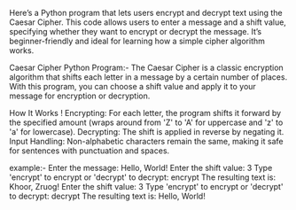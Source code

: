 Here’s a Python program that lets users encrypt and decrypt text using the Caesar Cipher. This code allows users to enter a message and a shift value, specifying whether they want to encrypt or decrypt the message. It’s beginner-friendly and ideal for learning how a simple cipher algorithm works.

Caesar Cipher Python Program:-
The Caesar Cipher is a classic encryption algorithm that shifts each letter in a message by a certain number of places. With this program, you can choose a shift value and apply it to your message for encryption or decryption.

How It Works !
Encrypting: For each letter, the program shifts it forward by the specified amount (wraps around from 'Z' to 'A' for uppercase and 'z' to 'a' for lowercase).
Decrypting: The shift is applied in reverse by negating it.
Input Handling: Non-alphabetic characters remain the same, making it safe for sentences with punctuation and spaces.

example:-
Enter the message: Hello, World!
Enter the shift value: 3
Type 'encrypt' to encrypt or 'decrypt' to decrypt: encrypt
The resulting text is: Khoor, Zruog!
Enter the shift value: 3
Type 'encrypt' to encrypt or 'decrypt' to decrypt: decrypt
The resulting text is: Hello, World!
